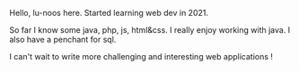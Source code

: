 Hello, lu-noos here.
Started learning web dev in 2021.

So far I know some java, php, js, html&css. I really enjoy working with java.
I also have a penchant for sql.

I can't wait to write more challenging and interesting web applications !
